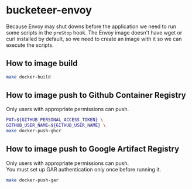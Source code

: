 # bucketeer-envoy

Because Envoy may shut downs before the application we need to run some scripts in the `preStop` hook.
The Envoy image doesn't have wget or curl installed by default, so we need to create an image with it so we can execute the scripts.

## How to image build

```sh
make docker-build
```

## How to image push to Github Container Registry

Only users with appropriate permissions can push.

```sh
PAT=${GITHUB_PERSONAL_ACCESS_TOKEN} \
GITHUB_USER_NAME=${GITHUB_USER_NAME} \
make docker-push-ghcr
```

## How to image push to Google Artifact Registry

Only users with appropriate permissions can push.\
You must set up GAR authentication only once before running it.

```sh
make docker-push-gar
```
